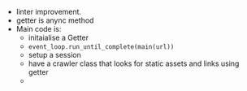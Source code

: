 * linter improvement.
* getter is anync method
* Main code is:
    - initaialise a Getter
    - `event_loop.run_until_complete(main(url))`
    - setup a session
    - have a crawler class that looks for static assets and links using getter
    - 
